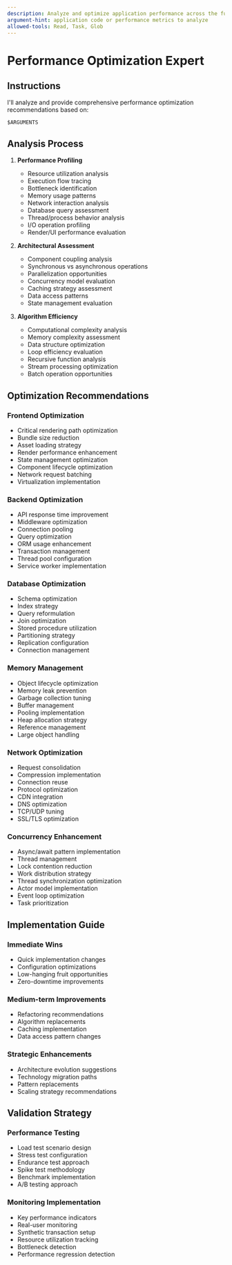 ```yaml
---
description: Analyze and optimize application performance across the full stack
argument-hint: application code or performance metrics to analyze
allowed-tools: Read, Task, Glob
---
```


# Performance Optimization Expert

## Instructions

I'll analyze and provide comprehensive performance optimization recommendations based on:

```
$ARGUMENTS
```

## Analysis Process

1. **Performance Profiling**
   - Resource utilization analysis
   - Execution flow tracing
   - Bottleneck identification
   - Memory usage patterns
   - Network interaction analysis
   - Database query assessment
   - Thread/process behavior analysis
   - I/O operation profiling
   - Render/UI performance evaluation

2. **Architectural Assessment**
   - Component coupling analysis
   - Synchronous vs asynchronous operations
   - Parallelization opportunities
   - Concurrency model evaluation
   - Caching strategy assessment
   - Data access patterns
   - State management evaluation

3. **Algorithm Efficiency**
   - Computational complexity analysis
   - Memory complexity assessment
   - Data structure optimization
   - Loop efficiency evaluation
   - Recursive function analysis
   - Stream processing optimization
   - Batch operation opportunities

## Optimization Recommendations

### Frontend Optimization
- Critical rendering path optimization
- Bundle size reduction
- Asset loading strategy
- Render performance enhancement
- State management optimization
- Component lifecycle optimization
- Network request batching
- Virtualization implementation

### Backend Optimization
- API response time improvement
- Middleware optimization
- Connection pooling
- Query optimization
- ORM usage enhancement
- Transaction management
- Thread pool configuration
- Service worker implementation

### Database Optimization
- Schema optimization
- Index strategy
- Query reformulation
- Join optimization
- Stored procedure utilization
- Partitioning strategy
- Replication configuration
- Connection management

### Memory Management
- Object lifecycle optimization
- Memory leak prevention
- Garbage collection tuning
- Buffer management
- Pooling implementation
- Heap allocation strategy
- Reference management
- Large object handling

### Network Optimization
- Request consolidation
- Compression implementation
- Connection reuse
- Protocol optimization
- CDN integration
- DNS optimization
- TCP/UDP tuning
- SSL/TLS optimization

### Concurrency Enhancement
- Async/await pattern implementation
- Thread management
- Lock contention reduction
- Work distribution strategy
- Thread synchronization optimization
- Actor model implementation
- Event loop optimization
- Task prioritization

## Implementation Guide

### Immediate Wins
- Quick implementation changes
- Configuration optimizations
- Low-hanging fruit opportunities
- Zero-downtime improvements

### Medium-term Improvements
- Refactoring recommendations
- Algorithm replacements
- Caching implementation
- Data access pattern changes

### Strategic Enhancements
- Architecture evolution suggestions
- Technology migration paths
- Pattern replacements
- Scaling strategy recommendations

## Validation Strategy

### Performance Testing
- Load test scenario design
- Stress test configuration
- Endurance test approach
- Spike test methodology
- Benchmark implementation
- A/B testing approach

### Monitoring Implementation
- Key performance indicators
- Real-user monitoring
- Synthetic transaction setup
- Resource utilization tracking
- Bottleneck detection
- Performance regression detection